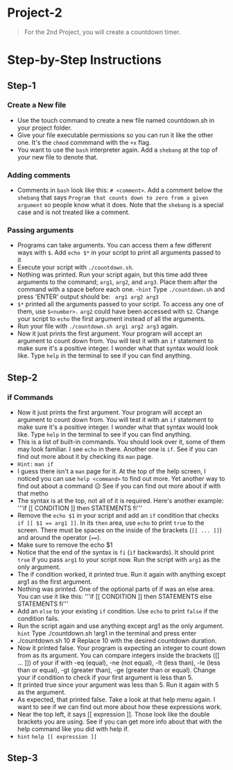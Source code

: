 # Project-2
> For the 2nd Project, you will create a countdown timer.

# Step-by-Step Instructions

## Step-1
### Create a New file

 - Use the touch command to create a new file named countdown.sh in your project folder.
 - Give your file executable permissions so you can run it like the other one. It's the `chmod` commmand with the `+x` flag.
 - You want to use the `bash` interpreter again. Add a `shebang` at the top of your new file to denote that.
### Adding comments
 - Comments in `bash` look like this: `# <comment>`. Add a comment below the `shebang` that says `Program that counts down to zero from a given argument` so people know what it does. Note that the `shebang` is a special case and is not treated like a comment.
### Passing arguments
- Programs can take arguments. You can access them a few different ways with `$`. Add `echo $*` in your script to print all arguments passed to it
- Execute your script with `./countdown.sh`.
- Nothing was printed. Run your script again, but this time add three arguments to the command; `arg1`, `arg2`, and `arg3`. Place them after the command with a space before each one.
-`hint` Type `./countdown.sh` and press 'ENTER' output should be: ` arg1 arg2 arg3`
- `$*` printed all the arguments passed to your script. To access any one of them, use `$<number>.` `arg2` could have been accessed with `$2`. Change your script to `echo` the first argument instead of all the arguments.
- Run your file with `./countdown.sh arg1 arg2 arg3` again.
- Now it just prints the first argument. Your program will accept an argument to count down from. You will test it with an `if` statement to make sure it's a positive integer. I wonder what that syntax would look like. Type `help`  in the terminal to see if you can find anything. 
## Step-2
### if Commands
 -  Now it just prints the first argument. Your program will accept an argument to count down from. You will test it with an `if` statement to make sure it's a positive integer. I wonder what that syntax would look like. Type `help`  in the terminal to see if you can find anything. 
- This is a list of built-in commands. You should look over it, some of them may look familiar. I see `echo` in there. Another one is `if`. See if you can find out more about it by checking its `man` page.
- `Hint:` `man if`
- I guess there isn't a `man` page for it. At the top of the help screen, I noticed you can use `help <command>` to find out more. Yet another way to find out about a command 😥 See if you can find out more about if with that metho
- The syntax is at the top, not all of it is required. Here's another example:
	'''if [[ CONDITION ]]
		then
			STATEMENTS
	   fi'''
- Remove the `echo $1` in your script and add an `if` condition that checks `if [[ $1 == arg1 ]]`. In its `then` area, use `echo` to print `true` to the screen. There must be spaces on the inside of the brackets (`[[ ... ]]`)  and around the operator (`==`).
-  Make sure to remove the echo $1
- Notice that the end of the syntax is `fi` (`if` backwards).  It should print `true` if you pass `arg1` to your script now. Run the script with `arg1` as the only argument.
- The if condition worked, it printed true. Run it again with anything except arg1 as the first argument.
- Nothing was printed. One of the optional parts of if was an else area. You can use it like this:
	'''if [[ CONDITION ]]
		then
 			 STATEMENTS
		else
  			STATEMENTS
	    fi'''
- Add an `else` to your existing `if` condition. Use `echo` to print `false` if the condition fails.
- Run the script again and use anything except arg1 as the only argument. `hint` Type ./countdown.sh !arg1 in the terminal and press enter
- ./countdown.sh 10  # Replace 10 with the desired countdown duration.
- Now it printed false. Your program is expecting an integer to count down from as its argument. You can compare integers inside the brackets ([[ ... ]]) of your if with -eq (equal), -ne (not equal), -lt (less than), -le (less than or equal), -gt (greater than), -ge (greater than or equal). Change your if condition to check if your first argument is less than 5.
- It printed true since your argument was less than 5. Run it again with 5 as the argument.
- As expected, that printed false. Take a look at that help menu again. I want to see if we can find out more about how these expressions work.
- Near the top left, it says [[ expression ]]. Those look like the double brackets you are using. See if you can get more info about that with the help command like you did with help if.
- `hint` `help [[ expression ]]`
## Step-3
### 
